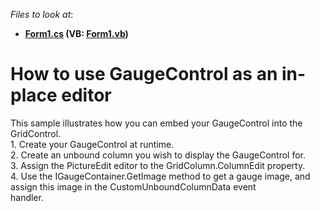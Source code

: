 <!-- default file list -->
*Files to look at*:

* **[Form1.cs](./CS/InplageGaugeControl/Form1.cs) (VB: [Form1.vb](./VB/InplageGaugeControl/Form1.vb))**
<!-- default file list end -->
# How to use GaugeControl as an in-place editor


<p>This sample illustrates how you can embed your GaugeControl into the GridControl. <br />
1. Create your GaugeControl at runtime.<br />
2. Create an unbound column you wish to display the GaugeControl for.<br />
3. Assign the PictureEdit editor to the GridColumn.ColumnEdit property.<br />
4. Use the IGaugeContainer.GetImage method to get a gauge image, and assign this image in the CustomUnboundColumnData event 
<br />
handler.</p>

<br/>


